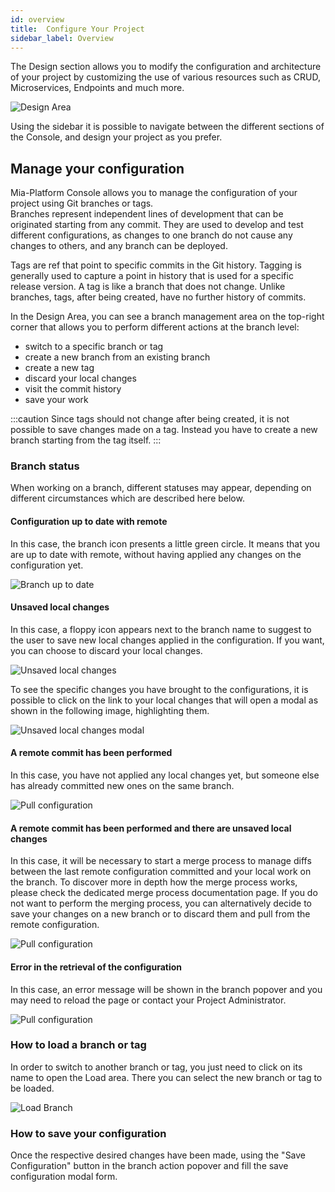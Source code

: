 ```yaml
---
id: overview
title:  Configure Your Project
sidebar_label: Overview
---
```


The Design section allows you to modify the configuration and architecture of your project by customizing the use of various resources such as CRUD, Microservices, Endpoints and much more.

![Design Area](./img/design-area-overview.png)

Using the sidebar it is possible to navigate between the different sections of the Console, and design your project as you prefer.

## Manage your configuration

Mia-Platform Console allows you to manage the configuration of your project using Git branches or tags.  
Branches represent independent lines of development that can be originated starting from any commit. They are used to develop and test different configurations, as changes to one branch do not cause any changes to others, and any branch can be deployed.  


Tags are ref that point to specific commits in the Git history. Tagging is generally used to capture a point in history that is used for a specific release version. A tag is like a branch that does not change. Unlike branches, tags, after being created, have no further history of commits.

In the Design Area, you can see a branch management area on the top-right corner that allows you to perform different actions at the branch level:
- switch to a specific branch or tag 
- create a new branch from an existing branch
- create a new tag
- discard your local changes
- visit the commit history
- save your work

:::caution
Since tags should not change after being created, it is not possible to save changes made on a tag. Instead you have to create a new branch starting from the tag itself.
:::

### Branch status

When working on a branch, different statuses may appear, depending on different circumstances which are described here below.

#### Configuration up to date with remote

In this case, the branch icon presents a little green circle.
It means that you are up to date with remote, without having applied any changes on the configuration yet.

<div style={{display: 'flex', justifyContent: 'center'}}>
  <div style={{display: 'flex', width: '340px'}}> 

![Branch up to date](./img/branch-selection.png)

  </div>
</div>

#### Unsaved local changes

In this case, a floppy icon appears next to the branch name to suggest to the user to save new local changes applied in the configuration.
If you want, you can choose to discard your local changes.

<div style={{display: 'flex', justifyContent: 'center'}}>
  <div style={{display: 'flex', width: '340px'}}> 

![Unsaved local changes](./img/branch-status-unsaved-local-changes.png)

  </div>
</div>

To see the specific changes you have brought to the configurations, it is possible to click on the link to your local changes that will open a modal as shown in the following image, highlighting them.

<div style={{display: 'flex', justifyContent: 'center'}}>
  <div style={{display: 'flex', width: '780px'}}> 

![Unsaved local changes modal](./img/branch-status-unsaved-local-changes-modal.png)

  </div>
</div>

#### A remote commit has been performed

In this case, you have not applied any local changes yet, but someone else has already committed new ones on the same branch.

<div style={{display: 'flex', justifyContent: 'center'}}>
  <div style={{display: 'flex', width: '340px'}}> 

![Pull configuration](./img/branch-status-pull-configuration.png)

  </div>
</div>

#### A remote commit has been performed and there are unsaved local changes

In this case, it will be necessary to start a merge process to manage diffs between the last remote configuration committed and your local work on the branch. To discover more in depth how the merge process works, please check the dedicated merge process documentation page.
If you do not want to perform the merging process, you can alternatively decide to save your changes on a new branch or to discard them and pull from the remote configuration.

<div style={{display: 'flex', justifyContent: 'center'}}>
  <div style={{display: 'flex', width: '340px'}}> 

![Pull configuration](./img/branch-status-merge-configuration.png)

  </div>
</div>

#### Error in the retrieval of the configuration

In this case, an error message will be shown in the branch popover and you may need to reload the page or contact your Project Administrator.

<div style={{display: 'flex', justifyContent: 'center'}}>
  <div style={{display: 'flex', width: '340px'}}> 

![Pull configuration](./img/branch-status-error.png)

  </div>
</div>

### How to load a branch or tag

In order to switch to another branch or tag, you just need to click on its name to open the Load area. There you can select the new branch or tag to be loaded.

<div style={{display: 'flex', justifyContent: 'center'}}>
  <div style={{display: 'flex', width: '340px'}}> 

![Load Branch](./img/branch-loader.png)

  </div>
</div>

### How to save your configuration

Once the respective desired changes have been made, using the "Save Configuration" button in the branch action popover and fill the save configuration modal form.
